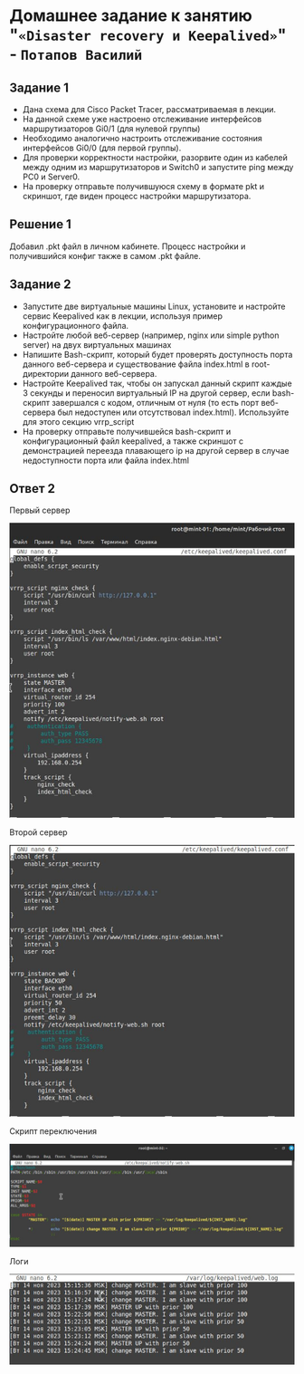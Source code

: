 # Домашнее задание к занятию "`«Disaster recovery и Keepalived»`" - `Потапов Василий`

## Задание 1

- Дана схема для Cisco Packet Tracer, рассматриваемая в лекции.
- На данной схеме уже настроено отслеживание интерфейсов маршрутизаторов Gi0/1 (для нулевой группы)
- Необходимо аналогично настроить отслеживание состояния интерфейсов Gi0/0 (для первой группы).
- Для проверки корректности настройки, разорвите один из кабелей между одним из маршрутизаторов и Switch0 и запустите ping между PC0 и Server0.
- На проверку отправьте получившуюся схему в формате pkt и скриншот, где виден процесс настройки маршрутизатора.

## Решение 1

Добавил .pkt файл в личном кабинете. Процесс настройки и получившийся конфиг также в самом .pkt файле.

## Задание 2

- Запустите две виртуальные машины Linux, установите и настройте сервис Keepalived как в лекции, используя пример конфигурационного файла.
- Настройте любой веб-сервер (например, nginx или simple python server) на двух виртуальных машинах
- Напишите Bash-скрипт, который будет проверять доступность порта данного веб-сервера и существование файла index.html в root-директории данного веб-сервера.
- Настройте Keepalived так, чтобы он запускал данный скрипт каждые 3 секунды и переносил виртуальный IP на другой сервер, если bash-скрипт завершался с кодом, отличным от нуля (то есть порт веб-сервера был недоступен или отсутствовал index.html). Используйте для этого секцию vrrp_script
- На проверку отправьте получившейся bash-скрипт и конфигурационный файл keepalived, а также скриншот с демонстрацией переезда плавающего ip на другой сервер в случае недоступности порта или файла index.html

## Ответ 2

Первый сервер

![Название скриншота 1](https://github.com/mistermedved01/devops-netology/blob/master/01-sflt/img/01.jpg)

Второй сервер

![Название скриншота 1](https://github.com/mistermedved01/devops-netology/blob/master/01-sflt/img/02.jpg)

Скрипт переключения

![Название скриншота 1](https://github.com/mistermedved01/devops-netology/blob/master/01-sflt/img/03.jpg)

Логи

![Название скриншота 1](https://github.com/mistermedved01/devops-netology/blob/master/01-sflt/img/04.jpg)
